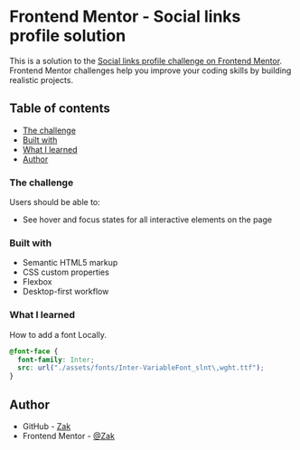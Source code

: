 # Frontend Mentor - Social links profile solution

This is a solution to the [Social links profile challenge on Frontend Mentor](https://www.frontendmentor.io/challenges/social-links-profile-UG32l9m6dQ). Frontend Mentor challenges help you improve your coding skills by building realistic projects.

## Table of contents

- [The challenge](#the-challenge)
- [Built with](#built-with)
- [What I learned](#what-i-learned)
- [Author](#author)

### The challenge

Users should be able to:

- See hover and focus states for all interactive elements on the page

### Built with

- Semantic HTML5 markup
- CSS custom properties
- Flexbox
- Desktop-first workflow

### What I learned

How to add a font Locally.

```css
@font-face {
  font-family: Inter;
  src: url("./assets/fonts/Inter-VariableFont_slnt\,wght.ttf");
}
```

## Author

- GitHub - [Zak](https://github.com/Zakinane)
- Frontend Mentor - [@Zak](hhttps://www.frontendmentor.io/profile/Zakinane)
